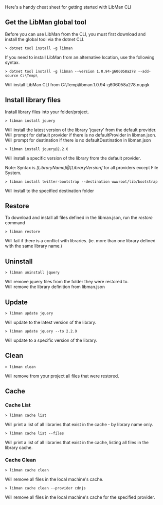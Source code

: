 Here's a handy cheat sheet for getting started with LibMan CLI

## Get the LibMan global tool

Before you can use LibMan from the CLI, you must first download and install the global tool via the dotnet CLI.

`> dotnet tool install -g libman`

If you need to install LibMan from an alternative location, use the following syntax.

`> dotnet tool install -g libman --version 1.0.94-g606058a278 --add-source C:\Temp\`

Will install LibMan CLI from C:\Temp\libman.1.0.94-g606058a278.nupgk

## Install library files

Install library files into your folder/project.

`> libman install jquery`

Will install the latest version of the library 'jquery' from the default provider.<br>
Will prompt for default provider if there is no defaultProvider in libman.json.<br>
Will prompt for destination if there is no defaultDestination in libman.json

`> libman install jquery@2.2.0`

Will install a specific version of the library from the default provider.<br>

Note: Syntax is _[LibraryName]@[LibraryVersion]_ for all providers except File System.

`> libman install twitter-bootstrap --destination wwwroot/lib/bootstrap`

Will install to the specified destination folder

## Restore

To download and install all files defined in the libman.json, run the _restore_ command

`> libman restore`

Will fail if there is a conflict with libraries. (ie. more than one library defined with the same library name.)

## Uninstall

`> libman uninstall jquery`

Will remove jquery files from the folder they were restored to.<br>
Will remove the library definition from libman.json

## Update

`> libman update jquery`

Will update to the latest version of the library.

`> libman update jquery --to 2.2.0`

Will update to a specific version of the library.

## Clean

`> libman clean`

Will remove from your project all files that were restored.

## Cache

### Cache List

`> libman cache list`

Will print a list of all libraries that exist in the cache - by library name only.

`> libman cache list --files`

Will print a list of all libraries that exist in the cache, listing all files in the library cache.

### Cache Clean

`> libman cache clean`

Will remove all files in the local machine's cache.

`> libman cache clean --provider cdnjs`

Will remove all files in the local machine's cache for the specified provider.